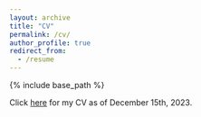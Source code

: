 ```yaml
---
layout: archive
title: "CV"
permalink: /cv/
author_profile: true
redirect_from:
  - /resume
---
```


{% include base_path %}

Click [here](files/CV.pdf) for my CV as of December 15th, 2023.
